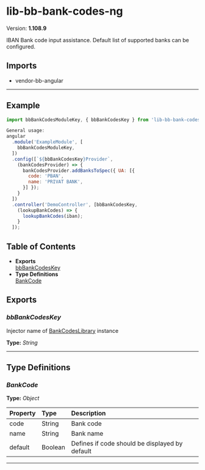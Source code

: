 # lib-bb-bank-codes-ng


Version: **1.108.9**

IBAN Bank code input assistance. Default list of supported banks can be configured.

## Imports

* vendor-bb-angular

---

## Example

```javascript
import bbBankCodesModuleKey, { bbBankCodesKey } from 'lib-bb-bank-codes-ng';

General usage:
angular
  .module('ExampleModule', [
    bbBankCodesModuleKey,
  ])
  .config([`${bbBankCodesKey}Provider`,
    (bankCodesProvider) => {
      bankCodesProvider.addBanksToSpec({ UA: [{
        code: 'PBAN',
        name: 'PRIVAT BANK',
      }] });
    }
  ])
  .controller('DemoController', [bbBankCodesKey,
    (lookupBankCodes) => {
      lookupBankCodes(iban);
    }
  ]);
```

## Table of Contents
- **Exports**<br/>    <a href="#bbBankCodesKey">bbBankCodesKey</a><br/>
- **Type Definitions**<br/>    <a href="#BankCode">BankCode</a><br/>

## Exports

### <a name="bbBankCodesKey"></a>*bbBankCodesKey*

Injector name of [BankCodesLibrary](#BankCodesLibrary) instance

**Type:** *String*


---

## Type Definitions


### <a name="BankCode"></a>*BankCode*


**Type:** *Object*


| Property | Type | Description |
| :-- | :-- | :-- |
| code | String | Bank code |
| name | String | Bank name |
| default | Boolean | Defines if code should be displayed by default |

---
